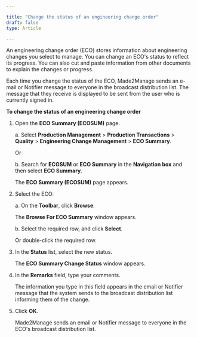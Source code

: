 ```yaml
---

title: "Change the status of an engineering change order"
draft: false
type: Article

---
```


An engineering change order (ECO) stores information about engineering changes you select to manage. You can change an ECO's status to reflect its progress. You can also cut and paste information from other documents to explain the changes or progress.

Each time you change the status of the ECO, Made2Manage sends an e-mail or Notifier message to everyone in the broadcast distribution list. The message that they receive is displayed to be sent from the user who is currently signed in.

**To change the status of an engineering change order**

1. Open the **ECO Summary (ECOSUM)** page.

    a. Select **Production Management** > **Production Transactions** > **Quality** > **Engineering Change Management** > **ECO Summary**.

    Or

    b. Search for **ECOSUM** or **ECO Summary** in the **Navigation box** and then select **ECO Summary**.

    The **ECO Summary (ECOSUM)** page appears.

2. Select the ECO:

    a. On the **Toolbar**, click **Browse**.

    The **Browse For ECO Summary** window appears.

    b. Select the required row, and click **Select**.

    Or double-click the required row.

3. In the **Status** list, select the new status.

    The **ECO Summary Change Status** window appears.

4. In the **Remarks** field, type your comments.

    The information you type in this field appears in the email or Notifier message that the system sends to the broadcast distribution list informing them of the change.

5. Click **OK**.

    Made2Manage sends an email or Notifier message to everyone in the ECO's broadcast distribution list.



​